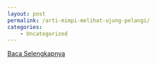 ```yaml
---
layout: post
permalink: /arti-mimpi-melihat-ujung-pelangi/
categories:
    - Uncategorized
---
```


[Baca Selengkapnya](/05)
